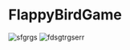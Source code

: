 # FlappyBirdGame
![sfgrgs](https://github.com/user-attachments/assets/e6847adf-3ba6-4c53-b9bc-ad12b84b930b)
![fdsgtrgserr](https://github.com/user-attachments/assets/11d7e275-4fa9-4084-813a-82d9eb36a94e)
